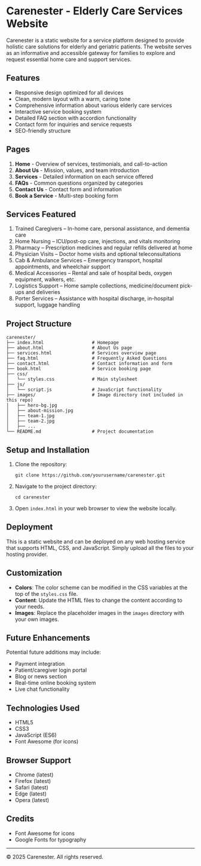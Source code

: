 # Carenester - Elderly Care Services Website

Carenester is a static website for a service platform designed to provide holistic care solutions for elderly and geriatric patients. The website serves as an informative and accessible gateway for families to explore and request essential home care and support services.

## Features

- Responsive design optimized for all devices
- Clean, modern layout with a warm, caring tone
- Comprehensive information about various elderly care services
- Interactive service booking system
- Detailed FAQ section with accordion functionality
- Contact form for inquiries and service requests
- SEO-friendly structure

## Pages

1. **Home** - Overview of services, testimonials, and call-to-action
2. **About Us** - Mission, values, and team introduction
3. **Services** - Detailed information on each service offered
4. **FAQs** - Common questions organized by categories
5. **Contact Us** - Contact form and information
6. **Book a Service** - Multi-step booking form

## Services Featured

1. Trained Caregivers – In-home care, personal assistance, and dementia care
2. Home Nursing – ICU/post-op care, injections, and vitals monitoring
3. Pharmacy – Prescription medicines and regular refills delivered at home
4. Physician Visits – Doctor home visits and optional teleconsultations
5. Cab & Ambulance Services – Emergency transport, hospital appointments, and wheelchair support
6. Medical Accessories – Rental and sale of hospital beds, oxygen equipment, walkers, etc.
7. Logistics Support – Home sample collections, medicine/document pick-ups and deliveries
8. Porter Services – Assistance with hospital discharge, in-hospital support, luggage handling

## Project Structure

```
carenester/
├── index.html                  # Homepage
├── about.html                  # About Us page
├── services.html               # Services overview page
├── faq.html                    # Frequently Asked Questions
├── contact.html                # Contact information and form
├── book.html                   # Service booking page
├── css/
│   └── styles.css              # Main stylesheet
├── js/
│   └── script.js               # JavaScript functionality
├── images/                     # Image directory (not included in this repo)
│   ├── hero-bg.jpg
│   ├── about-mission.jpg
│   ├── team-1.jpg
│   ├── team-2.jpg
│   ├── ...
└── README.md                   # Project documentation
```

## Setup and Installation

1. Clone the repository:
   ```
   git clone https://github.com/yourusername/carenester.git
   ```

2. Navigate to the project directory:
   ```
   cd carenester
   ```

3. Open `index.html` in your web browser to view the website locally.

## Deployment

This is a static website and can be deployed on any web hosting service that supports HTML, CSS, and JavaScript. Simply upload all the files to your hosting provider.

## Customization

- **Colors**: The color scheme can be modified in the CSS variables at the top of the `styles.css` file.
- **Content**: Update the HTML files to change the content according to your needs.
- **Images**: Replace the placeholder images in the `images` directory with your own images.

## Future Enhancements

Potential future additions may include:
- Payment integration
- Patient/caregiver login portal
- Blog or news section
- Real-time online booking system
- Live chat functionality

## Technologies Used

- HTML5
- CSS3
- JavaScript (ES6)
- Font Awesome (for icons)

## Browser Support

- Chrome (latest)
- Firefox (latest)
- Safari (latest)
- Edge (latest)
- Opera (latest)


## Credits

- Font Awesome for icons
- Google Fonts for typography

---

© 2025 Carenester. All rights reserved.